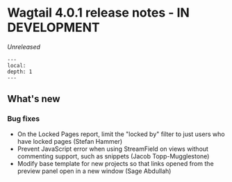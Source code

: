 # Wagtail 4.0.1 release notes - IN DEVELOPMENT

_Unreleased_

```{contents}
---
local:
depth: 1
---
```

## What's new

### Bug fixes

 * On the Locked Pages report, limit the "locked by" filter to just users who have locked pages (Stefan Hammer)
 * Prevent JavaScript error when using StreamField on views without commenting support, such as snippets (Jacob Topp-Mugglestone)
 * Modify base template for new projects so that links opened from the preview panel open in a new window (Sage Abdullah)
